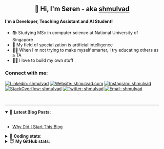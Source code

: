 <h2 align="center">
	👋 Hi, I'm Søren - aka <a href="https://shmulvad.com">shmulvad</a>
</h2>

#### I'm a Developer, Teaching Assistant and AI Student!
- 📚 Studying MSc in computer science at National University of Singapore
- 🧠 My field of specialization is artificial intelligence
- 👨‍🏫 When I'm not trying to make myself smarter, I try educating others as a TA
- 👨‍💻 I love to build my own stuff

### Connect with me:

[![Linkedin: shmulvad](https://img.shields.io/badge/shmulvad-blue?style=flat&logo=Linkedin&logoColor=white)][linkedin]
[![Website: shmulvad.com](https://img.shields.io/badge/shmulvad.com-47CCCC?&style=flat&logo=Google-Chrome&logoColor=white)][website]
[![Instagram: shmulvad](https://img.shields.io/badge/-@shmulvad-purple?style=flat&logo=Instagram&logoColor=white)][instagram]
[![StackOverflow: shmulvad](https://img.shields.io/badge/shmulvad-FE7A16?style=flat&logo=stack-overflow&logoColor=white)][stackOverflow]
[![Twitter: shmulvad](https://img.shields.io/badge/@shmulvad-1ca0f1?style=flat&logo=twitter&logoColor=white)][twitter]
[![Email: shmulvad](https://img.shields.io/badge/shmulvad-D14836?style=flat&logo=gmail&logoColor=white)][mail]

<br />

---

<details open>
 <summary>📕 <b>Latest Blog Posts</b>: </summary>

<br>

<!-- BLOG-POST-LIST:START -->
- [Why Did I Start This Blog](https://shmulvad.com/blog/why-did-start-this-blog)
<!-- BLOG-POST-LIST:END -->

</details>

<!-- --- -->

<details>
 <summary>🤖 <b>Coding stats</b>: </summary>

<br>

<!--START_SECTION:waka-->
**I'm a Night 🦉** 

```text
🌞 Morning    67 commits     ████░░░░░░░░░░░░░░░░░░░░░   16.92% 
🌆 Daytime    111 commits    ███████░░░░░░░░░░░░░░░░░░   28.03% 
🌃 Evening    100 commits    ██████░░░░░░░░░░░░░░░░░░░   25.25% 
🌙 Night      118 commits    ███████░░░░░░░░░░░░░░░░░░   29.8%

```


📊 **This Week I Spent My Time On** 

```text
💬 Programming Languages: 
Python                   4 hrs 10 mins       ███████████░░░░░░░░░░░░░░   44.8% 
Other                    2 hrs 32 mins       ██████░░░░░░░░░░░░░░░░░░░   27.35% 
TeX                      1 hr 1 min          ██░░░░░░░░░░░░░░░░░░░░░░░   11.06% 
Text                     30 mins             █░░░░░░░░░░░░░░░░░░░░░░░░   5.48% 
Svelte                   16 mins             ░░░░░░░░░░░░░░░░░░░░░░░░░   3.0%

🔥 Editors: 
VS Code                  5 hrs 57 mins       ████████████████░░░░░░░░░   63.92% 
Zsh                      2 hrs 20 mins       ██████░░░░░░░░░░░░░░░░░░░   25.19% 
Sublime Text             1 hr                ██░░░░░░░░░░░░░░░░░░░░░░░   10.9%

🐱‍💻 Projects: 
benchmark                3 hrs 27 mins       █████████░░░░░░░░░░░░░░░░   37.13% 
user.workflow.D0C29CB4-2D1 hr 43 mins        ████░░░░░░░░░░░░░░░░░░░░░   18.46% 
src                      1 hr 15 mins        ███░░░░░░░░░░░░░░░░░░░░░░   13.59% 
Unknown Project          57 mins             ██░░░░░░░░░░░░░░░░░░░░░░░   10.34% 
Terminal                 49 mins             ██░░░░░░░░░░░░░░░░░░░░░░░   8.85%

```


<!--END_SECTION:waka-->

</details>

<!-- --- -->

<details>
 <summary>😇 <b>My GitHub stats</b>: </summary>

<br>

<img align="left" alt="shmulvad's Github Stats" src="https://github-readme-stats.vercel.app/api?username=shmulvad&show_icons=true&hide_border=true" />

</details>



[website]: https://shmulvad.com
[twitter]: https://twitter.com/shmulvad
[linkedin]: https://linkedin.com/in/shmulvad
[instagram]: https://instagram.com/shmulvad
[stackOverflow]: https://stackoverflow.com/users/9248793/shmulvad
[mail]: mailto:shmulvad@gmail.com
[github]: https://github.com/shmulvad
